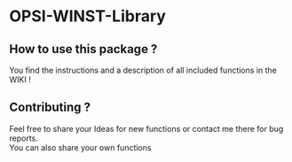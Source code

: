 # OPSI-WINST-Library

## How to use this package ?
You find the instructions and a description of all included functions in the WIKI ! 

## Contributing ?
Feel free to share your Ideas for new functions or contact me there for bug reports.\
You can also share your own functions 
